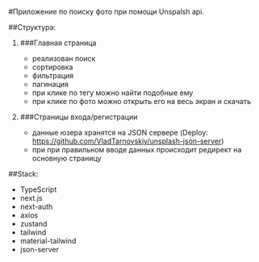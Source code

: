 #Приложение по поиску фото при помощи Unspalsh api.

##Структура:

1. ###Главная страница

   - реализован поиск
   - сортировка
   - фильтрация
   - пагинация
   - при клике по тегу можно найти подобные ему
   - при клике по фото можно открыть его на весь экран и скачать

2. ###Страницы входа/регистрации
   - данные юзера хранятся на JSON сервере (Deploy: https://github.com/VladTarnovskiy/unsplash-json-server)
   - при при правильном вводе данных происходит редирект на основную страницу

##Stack:

- TypeScript
- next.js
- next-auth
- axios
- zustand
- tailwind
- material-tailwind
- json-server
